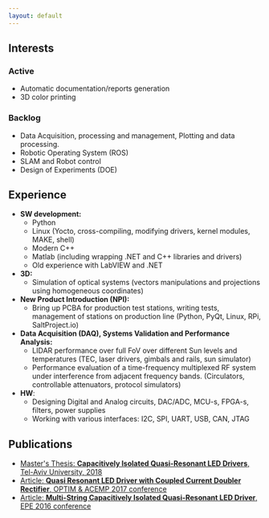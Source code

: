 ```yaml
---
layout: default
---
```


<script src="https://platform.linkedin.com/badges/js/profile.js" async defer type="text/javascript"></script>
<div class="badge-base LI-profile-badge" data-locale="en_US" data-size="large" data-theme="light" data-type="HORIZONTAL" data-vanity="alexbaz" data-version="v1"><a class="badge-base__link LI-simple-link" href="https://ca.linkedin.com/in/alexbaz?trk=profile-badge"></a></div>
              

## Interests 
### Active 
 - Automatic documentation/reports generation 
 - 3D color printing
  
### Backlog
 - Data Acquisition, processing and management, Plotting and data processing.
 - Robotic Operating System (ROS)
 - SLAM and Robot control
 - Design of Experiments (DOE)


## Experience
- **SW development:**
  - Python
  - Linux (Yocto, cross-compiling, modifying drivers, kernel modules, MAKE, shell)
  - Modern C++ 
  - Matlab (including wrapping .NET and C++ libraries and drivers)
  - Old experience with LabVIEW and .NET
- **3D:**
  - Simulation of optical systems (vectors manipulations and projections using homogeneous coordinates)
- **New Product Introduction (NPI):**
  - Bring up PCBA for production test stations, writing tests, management of stations on production line (Python, PyQt, Linux, RPi, SaltProject.io)
- **Data Acquisition (DAQ), Systems Validation and Performance Analysis:**
  - LIDAR performance over full FoV over different Sun levels and temperatures (TEC, laser drivers, gimbals and rails, sun simulator)
  - Performance evaluation of a time-frequency multiplexed RF system under interference from adjacent frequency bands. (Circulators, controllable attenuators, protocol simulators)
- **HW**:
  - Designing Digital and Analog circuits, DAC/ADC, MCU-s, FPGA-s, filters, power supplies
  - Working with various interfaces: I2C, SPI, UART, USB, CAN, JTAG

## Publications

- [Master's Thesis: **Capacitively Isolated Quasi-Resonant LED Drivers**, Tel-Aviv University, 2018 ](../resources/Alexander_Bazarov_MSc_thesis.pdf)
- [Article: **Quasi Resonant LED Driver with Coupled Current Doubler Rectifier**, OPTIM & ACEMP 2017 conference](../resources/Quasi_Resonant_LED_Driver_with_Coupled_Current_Doubler_Rectifier.pdf)
- [Article: **Multi-String Capacitively Isolated Quasi-Resonant LED Driver**, EPE 2016 conference](../resources/Multi-String_Capacitively_Isolated_Quasi-Resonant_LED_Driver.pdf)

